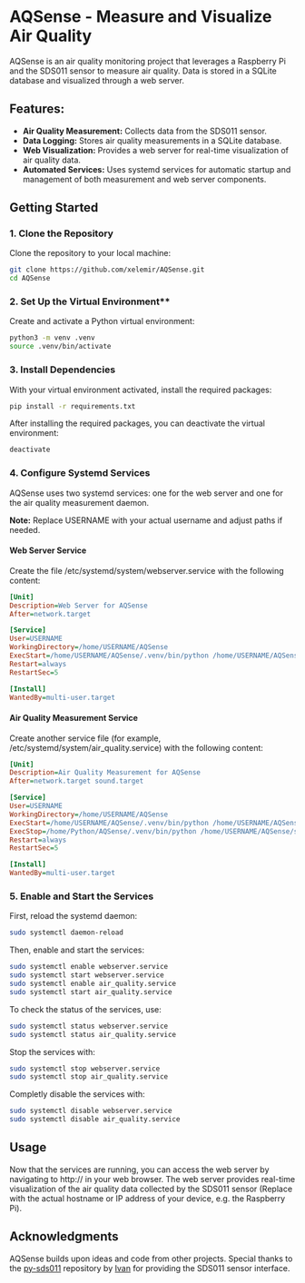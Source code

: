 # AQSense - Measure and Visualize Air Quality

AQSense is an air quality monitoring project that leverages a Raspberry Pi and the SDS011 sensor to measure air quality. Data is stored in a SQLite database and visualized through a web server.


## Features:

- **Air Quality Measurement:** Collects data from the SDS011 sensor.
- **Data Logging:** Stores air quality measurements in a SQLite database.
- **Web Visualization:** Provides a web server for real-time visualization of air quality data.
- **Automated Services:** Uses systemd services for automatic startup and management of both measurement and web server components.


## Getting Started

### 1. Clone the Repository

Clone the repository to your local machine:
```bash
git clone https://github.com/xelemir/AQSense.git
cd AQSense
```

### 2. Set Up the Virtual Environment**

Create and activate a Python virtual environment:
```bash
python3 -m venv .venv
source .venv/bin/activate
```

### 3. Install Dependencies

With your virtual environment activated, install the required packages:
```bash
pip install -r requirements.txt
```
After installing the required packages, you can deactivate the virtual environment:
```bash
deactivate
```

### 4. Configure Systemd Services

AQSense uses two systemd services: one for the web server and one for the air quality measurement daemon.

**Note:** Replace USERNAME with your actual username and adjust paths if needed.

#### Web Server Service

Create the file /etc/systemd/system/webserver.service with the following content:
```ini
[Unit]
Description=Web Server for AQSense
After=network.target

[Service]
User=USERNAME
WorkingDirectory=/home/USERNAME/AQSense
ExecStart=/home/USERNAME/AQSense/.venv/bin/python /home/USERNAME/AQSense/web_app.py
Restart=always
RestartSec=5

[Install]
WantedBy=multi-user.target
```

#### Air Quality Measurement Service

Create another service file (for example, /etc/systemd/system/air_quality.service) with the following content:
```ini
[Unit]
Description=Air Quality Measurement for AQSense
After=network.target sound.target

[Service]
User=USERNAME
WorkingDirectory=/home/USERNAME/AQSense
ExecStart=/home/USERNAME/AQSense/.venv/bin/python /home/USERNAME/AQSense/main.py
ExecStop=/home/Python/AQSense/.venv/bin/python /home/USERNAME/AQSense/stop_script.py
Restart=always
RestartSec=5

[Install]
WantedBy=multi-user.target
```

### 5. Enable and Start the Services

First, reload the systemd daemon:
```bash
sudo systemctl daemon-reload
```

Then, enable and start the services:
```bash
sudo systemctl enable webserver.service
sudo systemctl start webserver.service
sudo systemctl enable air_quality.service
sudo systemctl start air_quality.service
```

To check the status of the services, use:
```bash
sudo systemctl status webserver.service
sudo systemctl status air_quality.service
```

Stop the services with:
```bash
sudo systemctl stop webserver.service
sudo systemctl stop air_quality.service
```

Completly disable the services with:
```bash
sudo systemctl disable webserver.service
sudo systemctl disable air_quality.service
```

## Usage

Now that the services are running, you can access the web server by navigating to http://<HOSTNAME> in your web browser. The web server provides real-time visualization of the air quality data collected by the SDS011 sensor (Replace <HOSTNAME> with the actual hostname or IP address of your device, e.g. the Raspberry Pi).

## Acknowledgments

AQSense builds upon ideas and code from other projects. Special thanks to the [py-sds011](https://github.com/ikalchev/py-sds011) repository by [Ivan](https://github.com/ikalchev) for providing the SDS011 sensor interface.